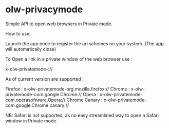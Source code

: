 # olw-privacymode

Simple API to open web browsers in Private mode.

How to use:

Launch the app once to register the url schemes on your system. (The app will automatically close)

To Open a link in a private window of the web browser use :

x-olw-privatemode-<web-browser-bundleidentifier>://<url>

As of current version are supported :

Firefox : x-olw-privatemode-org.mozilla.firefox://<url>
Chrome : x-olw-privatemode-com.google.Chrome://<url>
Opera : x-olw-privatemode-com.operasoftware.Opera://<url>
Chrome Canary : x-olw-privatemode-com.google.Chrome.canary://<url>


NB: Safari is not supported, as no easy streamlined way to open a Safari window in Private mode.

